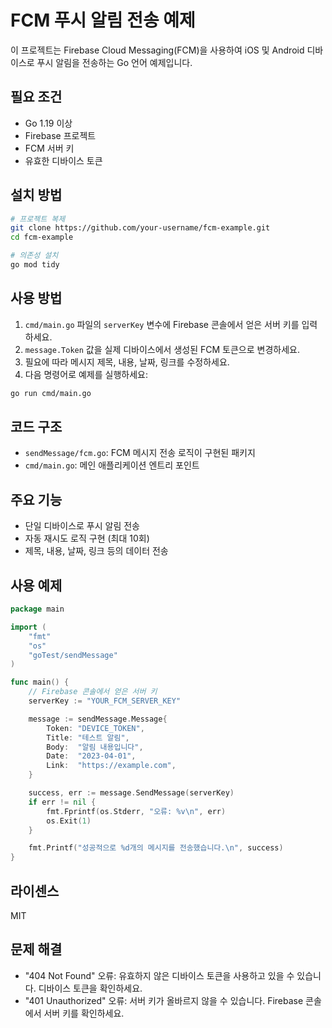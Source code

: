 # FCM 푸시 알림 전송 예제

이 프로젝트는 Firebase Cloud Messaging(FCM)을 사용하여 iOS 및 Android 디바이스로 푸시 알림을 전송하는 Go 언어 예제입니다.

## 필요 조건

- Go 1.19 이상
- Firebase 프로젝트
- FCM 서버 키
- 유효한 디바이스 토큰

## 설치 방법

```bash
# 프로젝트 복제
git clone https://github.com/your-username/fcm-example.git
cd fcm-example

# 의존성 설치
go mod tidy
```

## 사용 방법

1. `cmd/main.go` 파일의 `serverKey` 변수에 Firebase 콘솔에서 얻은 서버 키를 입력하세요.
2. `message.Token` 값을 실제 디바이스에서 생성된 FCM 토큰으로 변경하세요.
3. 필요에 따라 메시지 제목, 내용, 날짜, 링크를 수정하세요.
4. 다음 명령어로 예제를 실행하세요:

```bash
go run cmd/main.go
```

## 코드 구조

- `sendMessage/fcm.go`: FCM 메시지 전송 로직이 구현된 패키지
- `cmd/main.go`: 메인 애플리케이션 엔트리 포인트

## 주요 기능

- 단일 디바이스로 푸시 알림 전송
- 자동 재시도 로직 구현 (최대 10회)
- 제목, 내용, 날짜, 링크 등의 데이터 전송

## 사용 예제

```go
package main

import (
    "fmt"
    "os"
    "goTest/sendMessage"
)

func main() {
    // Firebase 콘솔에서 얻은 서버 키
    serverKey := "YOUR_FCM_SERVER_KEY"

    message := sendMessage.Message{
        Token: "DEVICE_TOKEN",
        Title: "테스트 알림",
        Body:  "알림 내용입니다",
        Date:  "2023-04-01",
        Link:  "https://example.com",
    }

    success, err := message.SendMessage(serverKey)
    if err != nil {
        fmt.Fprintf(os.Stderr, "오류: %v\n", err)
        os.Exit(1)
    }

    fmt.Printf("성공적으로 %d개의 메시지를 전송했습니다.\n", success)
}
```

## 라이센스

MIT

## 문제 해결

- "404 Not Found" 오류: 유효하지 않은 디바이스 토큰을 사용하고 있을 수 있습니다. 디바이스 토큰을 확인하세요.
- "401 Unauthorized" 오류: 서버 키가 올바르지 않을 수 있습니다. Firebase 콘솔에서 서버 키를 확인하세요.

